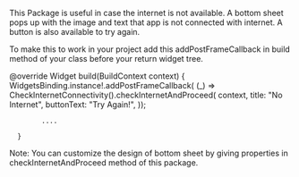 This Package is useful in case the internet is not available. A bottom sheet pops up
with the image and text that app is not connected with internet. A button
is also available to try again.

To make this to work in your project add this addPostFrameCallback in build method of
your class before your return widget tree.

  @override
  Widget build(BuildContext context) {
  WidgetsBinding.instance!.addPostFrameCallback(
        (_) => CheckInternetConnectivity().checkInternetAndProceed(
              context,
              title: "No Internet",
              buttonText: "Try Again!",
            ));

            ....

      }

Note: You can customize the design of bottom sheet by giving properties in checkInternetAndProceed method
of this package.

